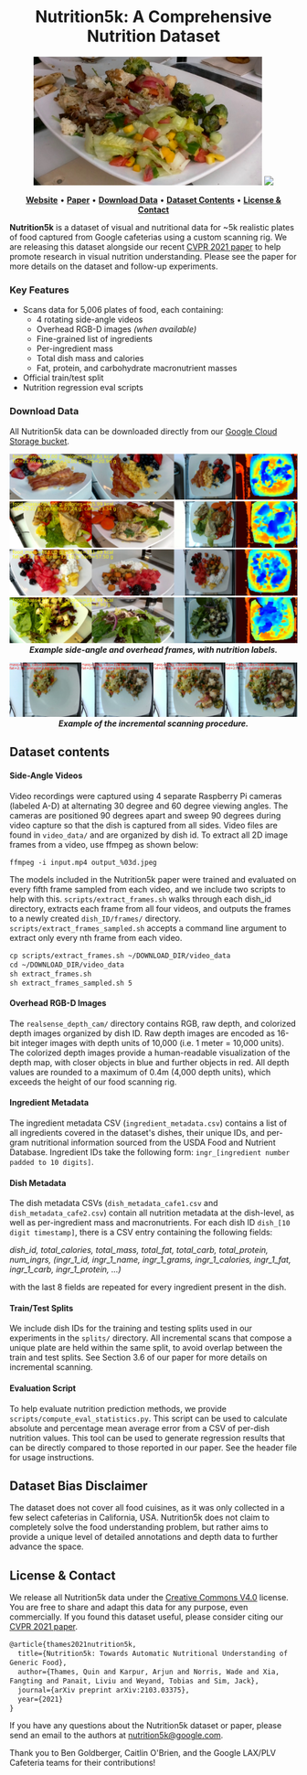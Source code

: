 <div align="center">

# Nutrition5k: A Comprehensive Nutrition Dataset

<p align="center">
	<img src="res/example_plate.jpg" width="400px">
	<img src="res/scan.gif" width="400px">
</p>

<p align="center">
	<a href="https://github.com/google-research-datasets/Nutrition5k"><b>Website</b></a> •
	<a href="https://arxiv.org/pdf/2103.03375.pdf"><b>Paper</b></a> •
	<a href="#download-data"><b>Download Data</b></a> •
	<a href="#dataset-contents"><b>Dataset Contents</b></a> •
	<a href="#license--contact"><b>License & Contact</b></a>
</p>

</div>

<b>Nutrition5k</b> is a dataset of visual and nutritional data for ~5k realistic plates of food captured from Google cafeterias using a custom scanning rig. We are releasing this dataset alongside our recent <a href="https://arxiv.org/abs/2103.03375">CVPR 2021 paper</a> to help promote research in visual nutrition understanding. Please see the paper for more details on the dataset and follow-up experiments.

### Key Features
<ul>
	<li>Scans data for 5,006 plates of food, each containing:
		<ul>
			<li>4 rotating side-angle videos</li>
			<li>Overhead RGB-D images <i>(when available)</i></li>
			<li>Fine-grained list of ingredients</li>
			<li>Per-ingredient mass</li>
			<li>Total dish mass and calories</li>
			<li>Fat, protein, and carbohydrate macronutrient masses</li>
		</ul></li>
	<li>Official train/test split</li>
	<li>Nutrition regression eval scripts</li>
</ul>

### Download Data
All Nutrition5k data can be downloaded directly from our <a href="">Google Cloud Storage bucket</a>. 


<p align="center">
	<img src="res/plate_1.jpg">
	<img src="res/plate_2.jpg">
	<img src="res/plate_3.jpg">
	<img src="res/plate_4.jpg">
	<i><b>Example side-angle and overhead frames, with nutrition labels.</b></i>
</p>

<!--### Dish Ingredient Label
<img src="res/ingredients_table.png" width="200px">
<img src="res/example_plate.jpg" width="400px">
-->

<p align="center">
	<img src="res/incremental.jpg">
	<i><b>Example of the incremental scanning procedure.</b></i>
</p>



## Dataset contents

#### Side-Angle Videos
Video recordings were captured using 4 separate Raspberry Pi cameras (labeled A-D) at alternating 30 degree and 60 degree viewing angles. The cameras are positioned 90 degrees apart and sweep 90 degrees during video capture so that the dish is captured from all sides.
Video files are found in `video_data/` and are organized by dish id. To extract all 2D image frames from a video, use ffmpeg as shown below:
```
ffmpeg -i input.mp4 output_%03d.jpeg
```

The models included in the Nutrition5k paper were trained and evaluated on every fifth frame sampled from each video, and we include two scripts to help with this. `scripts/extract_frames.sh` walks through each dish_id directory, extracts each frame from all four videos, and outputs the frames to a newly created `dish_ID/frames/` directory. `scripts/extract_frames_sampled.sh` accepts a command line argument to extract only every nth frame from each video.

```
cp scripts/extract_frames.sh ~/DOWNLOAD_DIR/video_data
cd ~/DOWNLOAD_DIR/video_data
sh extract_frames.sh
sh extract_frames_sampled.sh 5
```

#### Overhead RGB-D Images
The `realsense_depth_cam/` directory contains RGB, raw depth, and colorized depth images organized by dish ID. Raw depth images are encoded as 16-bit integer images with depth units of 10,000 (i.e. 1 meter = 10,000 units). The colorized depth images provide a human-readable visualization of the depth map, with closer objects in blue and further objects in red. All depth values are rounded to a maximum of 0.4m (4,000 depth units), which exceeds the height of our food scanning rig.

#### Ingredient Metadata
The ingredient metadata CSV (`ingredient_metadata.csv`) contains a list of all ingredients covered in the dataset's dishes, their unique IDs, and per-gram nutritional information sourced from the USDA Food and Nutrient Database. Ingredient IDs take the following form: `ingr_[ingredient number padded to 10 digits]`.

#### Dish Metadata
The dish metadata CSVs (`dish_metadata_cafe1.csv` and `dish_metadata_cafe2.csv`) contain all nutrition metadata at the dish-level, as well as per-ingredient mass and macronutrients. For each dish ID `dish_[10 digit timestamp]`, there is a CSV entry containing the following fields: 

<i>dish_id, total_calories, total_mass, total_fat, total_carb, total_protein, num_ingrs, (ingr_1_id, ingr_1_name, ingr_1_grams, ingr_1_calories, ingr_1_fat, ingr_1_carb, ingr_1_protein, ...)</i>

with the last 8 fields are repeated for every ingredient present in the dish.

#### Train/Test Splits
We include dish IDs for the training and testing splits used in our experiments in the `splits/` directory. All incremental scans that compose a unique plate are held within the same split, to avoid overlap between the train and test splits. See Section 3.6 of our paper for more details on incremental scanning.

#### Evaluation Script
To help evaluate nutrition prediction methods, we provide `scripts/compute_eval_statistics.py`. This script can be used to calculate absolute and percentage mean average error from a CSV of per-dish nutrition values. This tool can be used to generate regression results that can be directly compared to those reported in our paper. See the header file for usage instructions.

## Dataset Bias Disclaimer
The dataset does not cover all food cuisines, as it was only collected in a few select cafeterias in California, USA. Nutrition5k does not claim to completely solve the food understanding problem, but rather aims to provide a unique level of detailed annotations and depth data to further advance the space.

## License & Contact
We release all Nutrition5k data under the <a href="https://creativecommons.org/licenses/by/4.0/">Creative Commons V4.0</a> license. You are free to share and adapt this data for any purpose, even commercially. If you found this dataset useful, please consider citing our [CVPR 2021 paper](https://arxiv.org/pdf/2103.03375.pdf).
```
@article{thames2021nutrition5k,
  title={Nutrition5k: Towards Automatic Nutritional Understanding of Generic Food},
  author={Thames, Quin and Karpur, Arjun and Norris, Wade and Xia, Fangting and Panait, Liviu and Weyand, Tobias and Sim, Jack},
  journal={arXiv preprint arXiv:2103.03375},
  year={2021}
}
```

If you have any questions about the Nutrition5k dataset or paper, please send an email to the authors at <a href="mailto:nutrition5k@google.com">nutrition5k@google.com</a>.


Thank you to Ben Goldberger, Caitlin O'Brien, and the Google LAX/PLV Cafeteria teams for their contributions!
